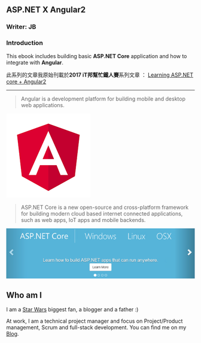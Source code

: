 ## ASP.NET X Angular2

### Writer: JB

### Introduction

This ebook includes building basic **ASP.NET Core** application and how to integrate with **Angular**.

此系列的文章我原始刊載於**2017 iT邦幫忙鐵人賽**系列文章 ： [Learning ASP.NET core + Angular2](http://ithelp.ithome.com.tw/users/20103220/ironman/1001)


---

> Angular is a development platform for building mobile and desktop web applications.

![](angular.png)

> ASP.NET Core is a new open-source and cross-platform framework for building modern cloud based internet connected applications, such as web apps, IoT apps and mobile backends.

![](aspnetcore.png)




## Who am I

I am a [Star Wars](http://www.starwars.com/) biggest fan, a blogger and a father :)

At work, I am a technical project manager and focus on Project/Product management, Scrum and full-stack development. 
You can find me on my [Blog](http://karatejb.blogspot.tw/).
